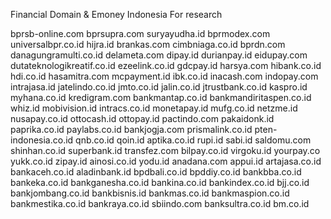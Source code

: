 Financial Domain & Emoney Indonesia For research


bprsb-online.com
bprsupra.com
suryayudha.id
bprmodex.com
universalbpr.co.id
hijra.id
brankas.com
cimbniaga.co.id
bprdn.com
danagungramulti.co.id
delameta.com
dipay.id
durianpay.id
eidupay.com
dutateknologikreatif.co.id
ezeelink.co.id
gdcpay.id
harsya.com
hibank.co.id
hdi.co.id
hasamitra.com
mcpayment.id
ibk.co.id
inacash.com
indopay.com
intrajasa.id
jatelindo.co.id
jmto.co.id
jalin.co.id
jtrustbank.co.id
kaspro.id
myhana.co.id
kredigram.com
bankmantap.co.id
bankmandiritaspen.co.id
whiz.id
mobivision.id
intracs.co.id
monetapay.id
mufg.co.id
netzme.id
nusapay.co.id
ottocash.id
ottopay.id
pactindo.com
pakaidonk.id
paprika.co.id
paylabs.co.id
bankjogja.com
prismalink.co.id
pten-indonesia.co.id
qnb.co.id
qoin.id
aptika.co.id
rupi.id
sabi.id
saldomu.com
shinhan.co.id
superbank.id
transfez.com
bilpay.co.id
virgoku.id
yourpay.co
yukk.co.id
zipay.id
ainosi.co.id
yodu.id
anadana.com
appui.id
artajasa.co.id
bankaceh.co.id
aladinbank.id
bpdbali.co.id
bpddiy.co.id
bankbba.co.id
bankeka.co.id
bankganesha.co.id
bankina.co.id
bankindex.co.id
bjj.co.id
bankjombang.co.id
bankbisnis.id
bankmas.co.id
bankmaspion.co.id
bankmestika.co.id
bankraya.co.id
sbiindo.com
banksultra.co.id
bm.co.id
